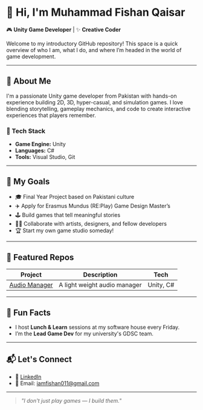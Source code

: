 # 👋 Hi, I'm Muhammad Fishan Qaisar

🎮 **Unity Game Developer** | ✨ **Creative Coder**

Welcome to my introductory GitHub repository! This space is a quick overview of who I am, what I do, and where I’m headed in the world of game development.

---

## 🚀 About Me

I'm a passionate Unity game developer from Pakistan with hands-on experience building 2D, 3D, hyper-casual, and simulation games. I love blending storytelling, gameplay mechanics, and code to create interactive experiences that players remember.

### 🔧 Tech Stack

- **Game Engine:** Unity
- **Languages:** C#
- **Tools:** Visual Studio, Git

---

## 🎯 My Goals

- 🎓 Final Year Project based on Pakistani culture  
- ✈️ Apply for Erasmus Mundus (RE:Play) Game Design Master’s  
- 🕹️ Build games that tell meaningful stories  
- 🧑‍💻 Collaborate with artists, designers, and fellow developers  
- 🏆 Start my own game studio someday!

---

## 📂 Featured Repos

| Project | Description | Tech |
|--------|-------------|------|
| [Audio Manager](https://github.com/Fishan-Rajpoot/AudioManagerPackage) | A light weight audio manager | Unity, C# |

---

## 🧩 Fun Facts

- I host **Lunch & Learn** sessions at my software house every Friday.  
- I’m the **Lead Game Dev** for my university's GDSC team.

---

## 📬 Let's Connect

- 💼 [LinkedIn](https://www.linkedin.com/in/muhammad-fishan-qaisar)
- 📧 Email: iamfishan011@gmail.com

---

> *"I don't just play games — I build them."*
